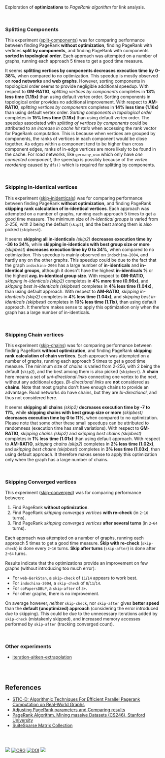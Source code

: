 Exploration of **optimizations** to *PageRank algorithm* for link analysis.

<br>


### Splitting Components

This experiment ([split-components]) was for comparing performance between
finding PageRank **without optimization**, finding PageRank with vertices
**split by components**, and finding PageRank with components **sorted in**
**topological order**. Each approach was attempted on a number of graphs, running
each approach 5 times to get a good time measure.

It seems **splitting vertices by components decreases execution time by**
**0-38%**, when compared to no optimization. This speedup is mostly observed on
**road networks** and **web graphs**. However, sorting components in topological
order seems to provide negligible additional speedup. With respect to
**GM-RATIO**, *splitting vertices by components* completes in **13% less time**
**(1.15x)** than using default vertex order. Sorting components in topological
order provides no additional improvement. With respect to **AM-RATIO**,
*splitting vertices by components* completes in **14% less time (1.16x)** than
using default vertex order. *Sorting components in topological order*  completes
in **15% less time (1.18x)** than using default vertex order. The speedup
associated with *splitting of vertices by components* could be attributed to an
*increase in cache hit ratio* when accessing the rank vector for PageRank
computation. This is because when vertices are grouped by components, the ranks
of vertices in each component would be close together. As edges within a
component tend to be higher than cross component edges, ranks of in-edge
vertices are more likely to be found in the cache. For road networks, like
`germany_osm` which only have *one connected component*, the speedup is possibly
because of the *vertex reordering* caused by `dfs()` which is required for
splitting by components.

[split-components]: https://github.com/puzzlef/pagerank-optimization/tree/split-components

<br>


### Skipping In-identical vertices

This experiment ([skip-inidenticals]) was for comparing performance between
finding PageRank **without optimization**, and finding PageRank **skipping rank**
**calculation of in-identical vertices**. Each approach was attempted on a number
of graphs, running each approach 5 times to get a good time measure. The minimum
size of *in-identical groups* is varied from 2-256, with 2 being the default
(`skip2`), and the best among them is also picked (`skipbest`).

It seems **skipping all in-identicals** *(skip2)* **decreases execution time by**
**-36 to 34%**, while **skipping in-identicals with best group size or more**
*(skipbest)* **decreases execution time by 0 to 34%**, when compared to no
optimization. This speedup is mainly observed on `indochina-2004`, and hardly
any on the other graphs. This speedup could be due to the fact that the graph
`indochina-2004` has a large number of **in-identicals** and **in-identical**
**groups**, although it doesn't have the highest **in-identicals %** or the
highest **avg. in-identical group size**. With respect to **GM-RATIO**,
*skipping in-identicals (skip2)* completes in **4% more time (0.96x)**, and
*skipping best in-identicals (skipbest)* completes in **4% less time (1.04x)**,
than using default approach. With respect to **AM-RATIO**, *skipping*
*in-identicals (skip2)* completes in **4% less time (1.04x)**, and *skipping best*
*in-identicals (skipbest)* completes in **10% less time (1.11x)**, than using
default approach. It therefore makes sense to apply this optimization only when
the graph has a large number of in-identicals.

[skip-inidenticals]: https://github.com/puzzlef/pagerank-optimization/tree/skip-inidenticals

<br>


### Skipping Chain vertices

This experiment ([skip-chains]) was for comparing performance between finding
PageRank **without optimization**, and finding PageRank **skipping rank**
**calculation of chain vertices**. Each approach was attempted on a number of
graphs, running each approach 5 times to get a good time measure. The minimum
size of *chains* is varied from 2-256, with 2 being the default (`skip2`), and
the best among them is also picked (`skipbest`). A **chain** here means a set of
*uni-directional* *links* connecting one vertex to the next, without any
additional edges. *Bi-directional links* are **not** considered as **chains**.
Note that most graphs don't have enough chains to provide an advantage. Road
networks do have chains, but they are *bi-directional*, and thus not considered
here.

It seems **skipping all chains** *(skip2)* **decreases execution time by -7 to**
**11%**, while **skipping chains with best group size or more** *(skipbest)*
**decreases execution time by 0 to 11%**, when compared to no optimization.
Please note that some other these small speedups can be attributed to randomness
(execution time has small variations). With respect to **GM-RATIO**, *skipping*
*chains (skip2)* and *skipping best chains (skipbest)* completes in **1% less**
**time (1.01x)** than using default approach. With respect to **AM-RATIO**,
*skipping chains (skip2)* completes in **2% less time (1.02x)**, and *skipping*
*best chains (skipbest)* completes in **3% less time (1.03x)**, than using
default approach. It therefore makes sense to apply this optimization only when
the graph has a large number of chains.

[skip-chains]: https://github.com/puzzlef/pagerank-optimization/tree/skip-chains

<br>


### Skipping Converged vertices

This experiment ([skip-converged]) was for comparing performance between:
1. Find PageRank **without optimization**.
2. Find PageRank *skipping converged vertices* **with re-check** (in `2`-`16` turns).
3. Find PageRank *skipping converged vertices* **after several turns** (in `2`-`64` turns).

Each approach was attempted on a number of graphs, running each approach 5
times to get a good time measure. **Skip with re-check** (`skip-check`) is
done every `2`-`16` turns. **Skip after turns** (`skip-after`) is done after
`2`-`64` turns.

Results indicate that the optimizations provide an improvement on
few graphs (without introducing too much error):
- For `web-BerkStan`, a `skip-check` of `11`/`14` appears to work best.
- For `indochina-2004`, a `skip-check` of `8`/`11`/`14`.
- For `coPapersDBLP`, a `skip-after` of `3+`.
- For other graphs, there is no improvement.

On average however, *neither* `skip-check`, nor `skip-after` gives
**better speed** than the **default (unoptimized) approach** (considering
the error introduced due to skipping). This could be due to the unnecessary
iterations added by `skip-check` (mistakenly skipped), and increased memory
accesses performed by `skip-after` (tracking converged count).

[skip-converged]: https://github.com/puzzlef/pagerank-optimization/tree/skip-converged

<br>


### Other experiments

- [iteration-aitken-extrapolation](https://github.com/puzzlef/pagerank-optimization/tree/iteration-aitken-extrapolation)

<br>
<br>


## References

- [STIC-D: Algorithmic Techniques For Efficient Parallel Pagerank Computation on Real-World Graphs](https://gist.github.com/wolfram77/bb09968cc0e592583c4b180243697d5a)
- [Adjusting PageRank parameters and Comparing results](https://arxiv.org/abs/2108.02997)
- [PageRank Algorithm, Mining massive Datasets (CS246), Stanford University](https://www.youtube.com/watch?v=ke9g8hB0MEo)
- [SuiteSparse Matrix Collection]

<br>
<br>


[![](https://i.imgur.com/z8RKUMF.jpg)](https://www.youtube.com/watch?v=ocTgFXPnTgQ)
[![ORG](https://img.shields.io/badge/org-puzzlef-green?logo=Org)](https://puzzlef.github.io)
[![DOI](https://zenodo.org/badge/380449199.svg)](https://zenodo.org/badge/latestdoi/380449199)
![](https://ga-beacon.deno.dev/G-KD28SG54JQ:hbAybl6nQFOtmVxW4if3xw/github.com/puzzlef/pagerank-optimization)

[Prof. Dip Sankar Banerjee]: https://sites.google.com/site/dipsankarban/
[Prof. Kishore Kothapalli]: https://www.iiit.ac.in/people/faculty/kkishore/
[SuiteSparse Matrix Collection]: https://sparse.tamu.edu
